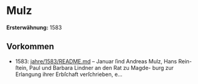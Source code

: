 # Mulz

**Ersterwähnung:** 1583

## Vorkommen
- 1583: [jahre/1583/README.md](../jahre/1583/README.md) – Januar ſind Andreas Mulz, Hans Rein-
ſtein, Paul und Barbara Lindner an den Rat zu Magde-
burg zur Erlangung ihrer Erbſchaft verſchrieben, e...
